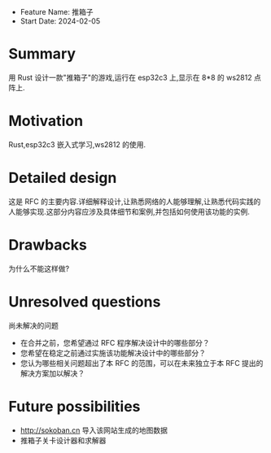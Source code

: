 - Feature Name: 推箱子
- Start Date: 2024-02-05

# Summary

[summary]: #summary

用 Rust 设计一款"推箱子"的游戏,运行在 esp32c3 上,显示在 8\*8 的 ws2812 点阵上.

# Motivation

[motivation]: #motivation

Rust,esp32c3 嵌入式学习,ws2812 的使用.

# Detailed design

[detailed-design]: #detailed-design

这是 RFC 的主要内容.详细解释设计,让熟悉网络的人能够理解,让熟悉代码实践的人能够实现.这部分内容应涉及具体细节和案例,并包括如何使用该功能的实例.

# Drawbacks

[drawbacks]: #drawbacks

为什么不能这样做?

# Unresolved questions

[unresolved-questions]: #unresolved-questions

尚未解决的问题

- 在合并之前，您希望通过 RFC 程序解决设计中的哪些部分？
- 您希望在稳定之前通过实施该功能解决设计中的哪些部分？
- 您认为哪些相关问题超出了本 RFC 的范围，可以在未来独立于本 RFC 提出的解决方案加以解决？

# Future possibilities

[future-possibilities]: #future-possibilities

- http://sokoban.cn 导入该网站生成的地图数据
- 推箱子关卡设计器和求解器
